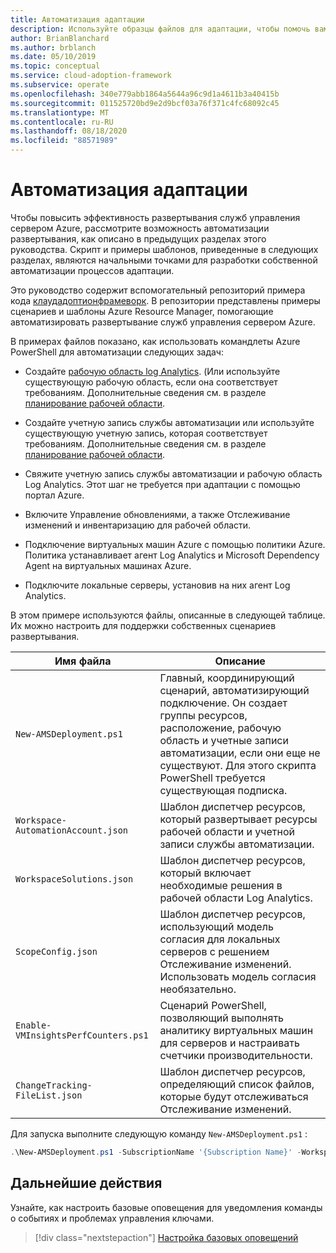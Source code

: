 ```yaml
---
title: Автоматизация адаптации
description: Используйте образцы файлов для адаптации, чтобы помочь вам в автоматизации развертывания служб управления сервером Azure для повышения эффективности.
author: BrianBlanchard
ms.author: brblanch
ms.date: 05/10/2019
ms.topic: conceptual
ms.service: cloud-adoption-framework
ms.subservice: operate
ms.openlocfilehash: 340e779abb1864a5644a96c9d1a4611b3a40415b
ms.sourcegitcommit: 011525720bd9e2d9bcf03a76f371c4fc68092c45
ms.translationtype: MT
ms.contentlocale: ru-RU
ms.lasthandoff: 08/18/2020
ms.locfileid: "88571989"
---
```

# <a name="automate-onboarding"></a>Автоматизация адаптации

Чтобы повысить эффективность развертывания служб управления сервером Azure, рассмотрите возможность автоматизации развертывания, как описано в предыдущих разделах этого руководства. Скрипт и примеры шаблонов, приведенные в следующих разделах, являются начальными точками для разработки собственной автоматизации процессов адаптации.

Это руководство содержит вспомогательный репозиторий примера кода [клаудадоптионфрамеворк](https://aka.ms/caf/manage/automation-samples). В репозитории представлены примеры сценариев и шаблоны Azure Resource Manager, помогающие автоматизировать развертывание служб управления сервером Azure.

В примерах файлов показано, как использовать командлеты Azure PowerShell для автоматизации следующих задач:

- Создайте [рабочую область log Analytics](/azure/azure-monitor/platform/manage-access). (Или используйте существующую рабочую область, если она соответствует требованиям. Дополнительные сведения см. в разделе [планирование рабочей области](./prerequisites.md#log-analytics-workspace-and-automation-account-planning).

- Создайте учетную запись службы автоматизации или используйте существующую учетную запись, которая соответствует требованиям. Дополнительные сведения см. в разделе [планирование рабочей области](./prerequisites.md#log-analytics-workspace-and-automation-account-planning).

- Свяжите учетную запись службы автоматизации и рабочую область Log Analytics. Этот шаг не требуется при адаптации с помощью портал Azure.

- Включите Управление обновлениями, а также Отслеживание изменений и инвентаризацию для рабочей области.

- Подключение виртуальных машин Azure с помощью политики Azure. Политика устанавливает агент Log Analytics и Microsoft Dependency Agent на виртуальных машинах Azure.

- Подключите локальные серверы, установив на них агент Log Analytics.

В этом примере используются файлы, описанные в следующей таблице. Их можно настроить для поддержки собственных сценариев развертывания.

| Имя файла | Описание |
|-----------|-------------|
| `New-AMSDeployment.ps1` | Главный, координирующий сценарий, автоматизирующий подключение. Он создает группы ресурсов, расположение, рабочую область и учетные записи автоматизации, если они еще не существуют. Для этого скрипта PowerShell требуется существующая подписка. |
| `Workspace-AutomationAccount.json` | Шаблон диспетчер ресурсов, который развертывает ресурсы рабочей области и учетной записи службы автоматизации. |
| `WorkspaceSolutions.json` | Шаблон диспетчер ресурсов, который включает необходимые решения в рабочей области Log Analytics. |
| `ScopeConfig.json` | Шаблон диспетчер ресурсов, использующий модель согласия для локальных серверов с решением Отслеживание изменений. Использовать модель согласия необязательно. |
| `Enable-VMInsightsPerfCounters.ps1` | Сценарий PowerShell, позволяющий выполнять аналитику виртуальных машин для серверов и настраивать счетчики производительности. |
| `ChangeTracking-FileList.json` | Шаблон диспетчер ресурсов, определяющий список файлов, которые будут отслеживаться Отслеживание изменений. |

Для запуска выполните следующую команду `New-AMSDeployment.ps1` :

```powershell
.\New-AMSDeployment.ps1 -SubscriptionName '{Subscription Name}' -WorkspaceName '{Workspace Name}' -WorkspaceLocation '{Azure Location}' -AutomationAccountName {Account Name} -AutomationAccountLocation {Account Location}
```

## <a name="next-steps"></a>Дальнейшие действия

Узнайте, как настроить базовые оповещения для уведомления команды о событиях и проблемах управления ключами.

> [!div class="nextstepaction"]
> [Настройка базовых оповещений](./setup-alerts.md)
